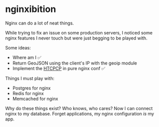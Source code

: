 nginxibition
============

Nginx can do a lot of neat things.

While trying to fix an issue on some production servers, I noticed some nginx features I never touch but were just begging to be played with.

Some ideas:

* Where am I :white_check_mark:
 * Return GeoJSON using the client's IP with the geoip module
* Implement the [HTCPCP](http://en.wikipedia.org/wiki/Hyper_Text_Coffee_Pot_Control_Protocol) in pure nginx conf :white_check_mark:

Things I must play with:

* Postgres for nginx
* Redis for nginx
* Memcached for nginx

Why do these things exist? Who knows, who cares? Now I can connect nginx to my database.
Forget applications, my nginx configuration *is* my app.


